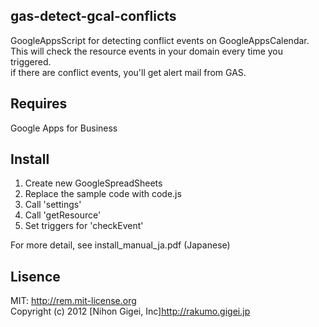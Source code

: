 gas-detect-gcal-conflicts
-------------------------
GoogleAppsScript for detecting conflict events on GoogleAppsCalendar.  
This will check the resource events in your domain every time you triggered.  
if there are conflict events, you'll get alert mail from GAS.  

Requires
--------
Google Apps for Business

Install
-------
1. Create new GoogleSpreadSheets
2. Replace the sample code with code.js
3. Call 'settings'
4. Call 'getResource'
3. Set triggers for 'checkEvent'

For more detail, see install_manual_ja.pdf (Japanese)

Lisence
-------
MIT: http://rem.mit-license.org  
Copyright (c) 2012 [Nihon Gigei, Inc]<http://rakumo.gigei.jp>